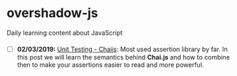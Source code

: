 # overshadow-js
Daily learning content about JavaScript

#### 
- [ ] **02/03/2019:** [Unit Testing - Chaijs](https://medium.com/building-ibotta/understanding-chai-js-language-mechanics-cc28e4c9604b): Most used assertion library by far. In this post we will learn the semantics behind **Chai.js** and how to combine then to make your assertions easier to read and more powerful. 
